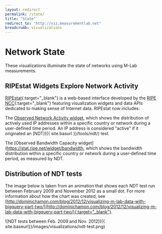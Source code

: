 ```yaml
---
layout: redirect
permalink: /state/
title: "State"
redirect_to: "http://viz.measurementlab.net"
breadcrumb: visualizations
---
```


# Network State

These visualizations illuminate the state of networks using M-Lab measurements.

## RIPEstat Widgets Explore Network Activity

[RIPEstat](https://stat.ripe.net/){:target="_blank"} is a web-based interface developed by the [RIPE NCC](http://www.ripe.net/){:target="_blank"} featuring visualization widgets and data APIs dedicated to making sense of Internet data. RIPEstat now includes:

The [Observed Network Activity widget](https://stat.ripe.net/widget/network-activity), which shows the distribution of actively used IP addresses within a specific country or network during a user-defined time period. An IP address is considered "active" if it originated an [NDT]({{ site.basurl }}/tools/ndt/) test.

The [Observed Bandwidth Capacity widget](https://stat.ripe.net/widget/bandwidth, which shows the bandwidth distribution within a specific country or network during a user-defined time period, as measured by NDT.

## Distribution of NDT tests

The image below is taken from an animation that shows each NDT test run between February 2009 and November 2012 as a small dot. For more information about how the chart was created, see [http://dominichamon.com/blog/2012/12/visualizing-m-lab-data-with-bigquery-part-two/](http://dominichamon.com/blog/2012/12/visualizing-m-lab-data-with-bigquery-part-two/){:target="_blank"}.

![NDT tests between Feb. 2009 and Nov. 2012]({{ site.baseurl}}/images/visualizations/ndt-test.png)